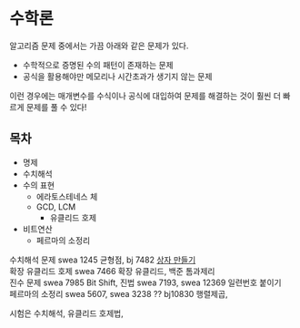 # 수학론

알고리즘 문제 중에서는 가끔 아래와 같은 문제가 있다.

+ 수학적으로 증명된 수의 패턴이 존재하는 문제
+ 공식을 활용해야만 메모리나 시간초과가 생기지 않는 문제 

이런 경우에는 매개변수를 수식이나 공식에 대입하여 문제를 해결하는 것이 훨씬 더 빠르게 문제를 풀 수 있다!

## 목차

+ 명제
+ 수치해석
+ 수의 표현
  + 에라토스테네스 체
  + GCD, LCM
    + 유클리드 호제
+ 비트연산
  + 페르마의 소정리

수치해석 문제 swea 1245 균형점, bj 7482 [상자 만들기](https://www.acmicpc.net/problem/7482)   
확장 유클리드 호제 swea 7466 확장 유클리드, 백준 톰과제리   
진수 문제 swea 7985 Bit Shift, 진법 swea 7193, swea 12369 일련번호 붙이기   
페르마의 소정리 swea 5607, swea 3238
?? bj10830 행렬제곱, 

시험은 수치해석, 유클리드 호제법, 
